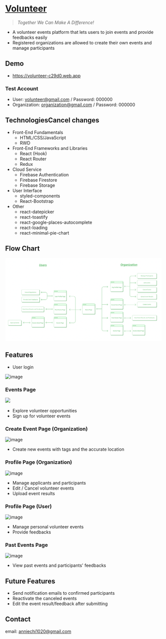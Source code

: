 # [Volunteer](https://volunteer-c29d0.web.app)

> _Together We Can Make A Difference!_

- A volunteer events platform that lets users to join events and provide feedbacks easily
- Registered organizations are allowed to create their own events and manage participants

## Demo

- https://volunteer-c29d0.web.app

### Test Account

- User: volunteer@gmail.com / Password: 000000
- Organization: organization@gmail.com / Password: 000000

## TechnologiesCancel changes

- Front-End Fundamentals
  - HTML/CSS/JavaScript
  - RWD
- Front-End Frameworks and Libraries
  - React (Hook)
  - React Router
  - Redux
- Cloud Service
  - Firebase Authentication
  - Firebase Firestore
  - Firebase Storage
- User Interface
  - styled-components
  - React-Bootstrap
- Other
  - react-datepicker
  - react-toastify
  - react-google-places-autocomplete
  - react-loading
  - react-minimal-pie-chart

## Flow Chart

![image](./README/flow-chart.png)

## Features

- User login

![image](./README/login.gif)

### Events Page

<img src="https://s6.gifyu.com/images/signup.gif">

- Explore volunteer opportunities
- Sign up for volunteer events

### Create Event Page (Organization)

![image](./README/create-event.gif)

- Create new events with tags and the accurate location

### Profile Page (Organization)

![image](./README/management.gif)

- Manage applicants and participants
- Edit / Cancel volunteer events
- Upload event results

### Profile Page (User)

![image](./README/comment.gif)

- Manage personal volunteer events
- Provide feedbacks

### Past Events Page

![image](./README/past-events.gif)

- View past events and participants' feedbacks

## Future Features

- Send notification emails to confirmed participants
- Reactivate the canceled events
- Edit the event result/feedback after submitting

## Contact

email: anniechi1020@gmail.com
